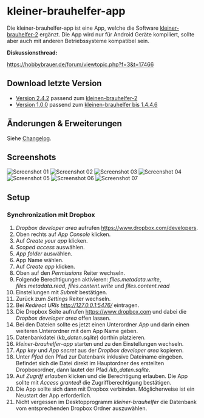 # kleiner-brauhelfer-app
Die kleiner-brauhelfer-app ist eine App, welche die Software [kleiner-brauhelfer-2](https://github.com/kleiner-brauhelfer/kleiner-brauhelfer-2) ergänzt. Die App wird nur für Android Geräte kompiliert, sollte aber auch mit anderen Betriebssysteme kompatibel sein.

**Diskussionsthread:**

https://hobbybrauer.de/forum/viewtopic.php?f=3&t=17466

## Download letzte Version
- [Version 2.4.2](https://github.com/kleiner-brauhelfer/kleiner-brauhelfer-app/releases/latest) passend zum [kleinen-brauhelfer-2](https://github.com/kleiner-brauhelfer/kleiner-brauhelfer-2)
- [Version 1.0.0](https://github.com/kleiner-brauhelfer/kleiner-brauhelfer-app/releases/tag/v1.0.0) passend zum [kleinen-brauhelfer bis 1.4.4.6](https://github.com/Gremmel/kleiner-brauhelfer)

## Änderungen & Erweiterungen
Siehe [Changelog](CHANGELOG.md).

## Screenshots
![Screenshot 01](doc/Screenshot_01.png)
![Screenshot 02](doc/Screenshot_02.png)
![Screenshot 03](doc/Screenshot_03.png)
![Screenshot 04](doc/Screenshot_04.png)
![Screenshot 05](doc/Screenshot_05.png)
![Screenshot 06](doc/Screenshot_06.png)
![Screenshot 07](doc/Screenshot_07.png)

## Setup
### Synchronization mit Dropbox
1. *Dropbox developer area* aufrufen https://www.dropbox.com/developers.
2. Oben rechts auf *App Console* klicken.
3. Auf *Create your app* klicken.
4. *Scoped access* auswählen.
5. *App folder* auswählen.
6. App Name wählen.
7. Auf *Create app* klicken.
8. Oben auf den *Permissions* Reiter wechseln.
9. Folgende Berechtigungen aktivieren: *files.metadata.write*, *files.metadata.read*, *files.content.write* und *files.content.read*
10. Einstellungen mit *Submit* bestätigen.
11. Zurück zum *Settings* Reiter wechseln.
12. Bei *Redirect URIs* *http://127.0.0.1:5476/* eintragen.
13. Die Dropbox Seite aufrufen https://www.dropbox.com und dabei die *Dropbox developer area* offen lassen.
14. Bei den Dateien sollte es jetzt einen Unterordner *App* und darin einen weiteren Unterordner mit dem App Name geben.
15. Datenbankdatei (*kb_daten.sqlite*) dorthin platzieren.
16. *kleiner-brauhelfer-app* starten und zu den Einstellungen wechseln.
17. *App key* und *App secret* aus der *Dropbox developer area* kopieren.
18. Unter *Pfad* den Pfad zur Datenbank inklusive Dateiname eingeben. Befindet sich die Datei direkt im Hauptordner des erstellten Dropboxordner, dann lautet der Pfad */kb_daten.sqlite*.
19. Auf *Zugriff erlauben* klicken und die Berechtigung erlauben. Die App sollte mit *Access granted!* die Zugriffberechtigung bestätigen.
20. Die App sollte sich dann mit Dropbox verbinden. Möglicherweise ist ein Neustart der App erforderlich.
21. Nicht vergessen im Desktopprogramm *kleiner-brauhelfer* die Datenbank vom entsprechenden Dropbox Ordner auszuwählen.
